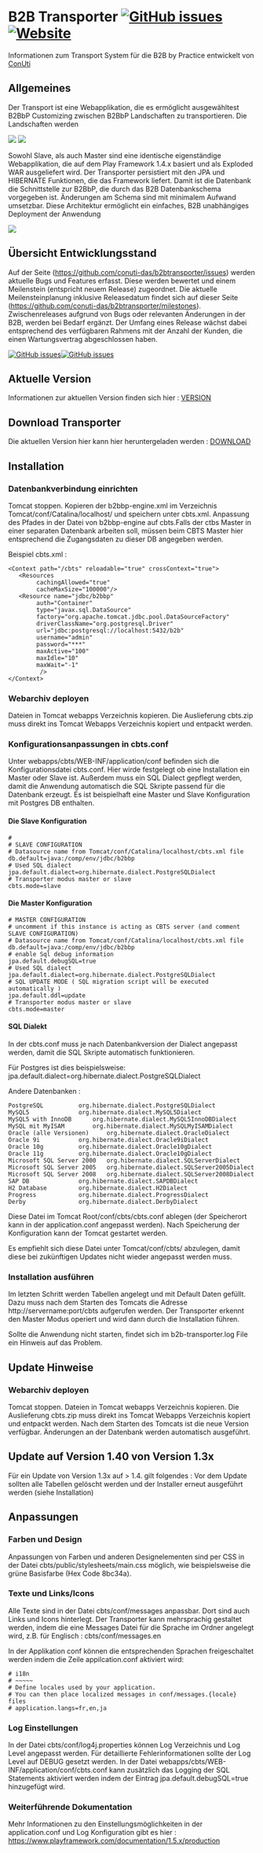 # B2B Transporter [![GitHub issues](https://img.shields.io/github/release/conuti-das/b2btransporter.svg)](https://github.com/conuti-das/b2btransporter/blob/master/VERSION.md)  [![Website](https://img.shields.io/website-up-down-green-red/http/shields.io.svg?label=Download)](https://github.com/conuti-das/b2btransporter/blob/master/DOWNLOAD.md)




Informationen zum Transport System für die B2B by Practice entwickelt von [ConUti](http://conuti.de) 

## Allgemeines 

Der Transport ist eine Webapplikation, die es ermöglicht ausgewähltest B2BbP Customizing zwischen B2BbP Landschaften zu transportieren. Die Landschaften werden 

![](https://github.com/conuti-das/b2btransporter/blob/master/CBTS1.png)
![](https://github.com/conuti-das/b2btransporter/blob/master/CBTS2.png)

Sowohl Slave, als auch Master sind eine identische eigenständige Webapplikation, die auf dem Play Framework 1.4.x basiert und als Exploded WAR ausgeliefert wird. Der Transporter persistiert mit den JPA und HIBERNATE Funktionen, die das Framework liefert. Damit ist die Datenbank die Schnittstelle zur B2BbP, die durch das B2B Datenbankschema vorgegeben ist. Änderungen am Schema sind mit minimalem Aufwand umsetzbar. Diese Architektur ermöglicht ein einfaches, B2B unabhängiges Deployment der Anwendung

![](https://github.com/conuti-das/b2btransporter/blob/master/CBTS3.png)

## Übersicht Entwicklungsstand

Auf der Seite (https://github.com/conuti-das/b2btransporter/issues) werden aktuelle Bugs und Features erfasst. Diese werden bewertet und einem Meilenstein (entspricht neuem Release) zugeordnet. Die aktuelle Meilensteinplanung inklusive Releasedatum findet sich auf dieser Seite (https://github.com/conuti-das/b2btransporter/milestones). 
Zwischenreleases aufgrund von Bugs oder relevanten Änderungen in der B2B, werden bei Bedarf ergänzt.
Der Umfang eines Release wächst dabei entsprechend des verfügbaren Rahmens mit der Anzahl der Kunden, die einen Wartungsvertrag abgeschlossen haben.


[![GitHub issues](https://img.shields.io/github/issues/conuti-das/b2btransporter.svg)](https://github.com/conuti-das/b2btransporter/issues)[![GitHub issues](https://img.shields.io/github/issues-closed/conuti-das/b2btransporter.svg)](https://github.com/conuti-das/b2btransporter/issues)


## Aktuelle Version

Informationen zur aktuellen Version finden sich hier : [VERSION](https://github.com/conuti-das/b2btransporter/blob/master/VERSION.md)


## Download Transporter

Die aktuellen Version hier kann hier heruntergeladen werden : [DOWNLOAD](https://github.com/conuti-das/b2btransporter/blob/master/DOWNLOAD.md)

## Installation

### Datenbankverbindung einrichten

Tomcat stoppen. Kopieren der b2bbp-engine.xml im Verzeichnis Tomcat/conf/Catalina/localhost/ und speichern unter cbts.xml. Anpassung des Pfades in der Datei von b2bbp-engine auf cbts.Falls der ctbs Master in einer separaten Datenbank arbeiten soll, müssen beim CBTS Master hier entsprechend die Zugangsdaten zu dieser DB angegeben werden.

Beispiel cbts.xml : 

```
<Context path="/cbts" reloadable="true" crossContext="true">
   <Resources
        cachingAllowed="true"
        cacheMaxSize="100000"/>
   <Resource name="jdbc/b2bbp"
		auth="Container"
		type="javax.sql.DataSource"
		factory="org.apache.tomcat.jdbc.pool.DataSourceFactory"
		driverClassName="org.postgresql.Driver"
		url="jdbc:postgresql://localhost:5432/b2b"
		username="admin"
		password="***"					 
		maxActive="100" 
		maxIdle="10" 
		maxWait="-1"
		 />
</Context>
```
### Webarchiv deployen

Dateien in Tomcat webapps Verzeichnis kopieren. Die Auslieferung cbts.zip muss direkt ins Tomcat Webapps Verzeichnis kopiert und entpackt werden.

### Konfigurationsanpassungen in cbts.conf

Unter webapps/cbts/WEB-INF/application/conf befinden sich die Konfigurationsdatei cbts.conf. Hier wirde festgelegt ob eine Installation ein Master oder Slave ist. Außerdem muss ein SQL Dialect gepflegt werden, damit die Anwendung automatisch die SQL Skripte passend für die Datenbank erzeugt. Es ist beispielhaft eine Master und Slave Konfiguration mit Postgres DB enthalten. 

#### Die Slave Konfiguration
```
#
# SLAVE CONFIGURATION
# Datasource name from Tomcat/conf/Catalina/localhost/cbts.xml file 
db.default=java:/comp/env/jdbc/b2bbp
# Used SQL dialect
jpa.default.dialect=org.hibernate.dialect.PostgreSQLDialect
# Transporter modus master or slave
cbts.mode=slave
```

#### Die Master Konfiguration
```
# MASTER CONFIGURATION
# uncomment if this instance is acting as CBTS server (and comment SLAVE CONFIGURATION)
# Datasource name from Tomcat/conf/Catalina/localhost/cbts.xml file 
db.default=java:/comp/env/jdbc/b2bbp
# enable Sql debug information
jpa.default.debugSQL=true
# Used SQL dialect
jpa.default.dialect=org.hibernate.dialect.PostgreSQLDialect
# SQL UPDATE MODE ( SQL migration script will be executed automatically ) 
jpa.default.ddl=update
# Transporter modus master or slave
cbts.mode=master
```

#### SQL Dialekt 

In der cbts.conf muss je nach Datenbankversion der Dialect angepasst werden, damit die SQL Skripte automatisch funktionieren.

Für Postgres ist dies beispielsweise:
jpa.default.dialect=org.hibernate.dialect.PostgreSQLDialect

Andere Datenbanken :
```
PostgreSQL			org.hibernate.dialect.PostgreSQLDialect
MySQL5				org.hibernate.dialect.MySQL5Dialect
MySQL5 with InnoDB		org.hibernate.dialect.MySQL5InnoDBDialect
MySQL mit MyISAM		org.hibernate.dialect.MySQLMyISAMDialect
Oracle (alle Versionen)		org.hibernate.dialect.OracleDialect
Oracle 9i			org.hibernate.dialect.Oracle9iDialect
Oracle 10g			org.hibernate.dialect.Oracle10gDialect
Oracle 11g			org.hibernate.dialect.Oracle10gDialect
Microsoft SQL Server 2000	org.hibernate.dialect.SQLServerDialect
Microsoft SQL Server 2005	org.hibernate.dialect.SQLServer2005Dialect
Microsoft SQL Server 2008	org.hibernate.dialect.SQLServer2008Dialect
SAP DB				org.hibernate.dialect.SAPDBDialect
H2 Database			org.hibernate.dialect.H2Dialect
Progress			org.hibernate.dialect.ProgressDialect
Derby				org.hibernate.dialect.DerbyDialect
```


Diese Datei im Tomcat Root/conf/cbts/cbts.conf ablegen (der Speicherort kann in der application.conf angepasst werden). Nach Speicherung der Konfiguration kann der Tomcat gestartet werden. 

Es empfiehlt sich diese Datei unter Tomcat/conf/cbts/ abzulegen, damit diese bei zukünftigen Updates nicht wieder angepasst werden muss.


### Installation ausführen

Im letzten Schritt werden Tabellen angelegt und mit Default Daten gefüllt. Dazu muss nach dem Starten des Tomcats die Adresse http://servername:port/cbts aufgerufen werden. Der Transporter erkennt den Master Modus operiert und wird dann durch die Installation führen.

Sollte die Anwendung nicht starten, findet sich im b2b-transporter.log File ein Hinweis auf das Problem. 


## Update Hinweise

### Webarchiv deployen

Tomcat stoppen. Dateien in Tomcat webapps Verzeichnis kopieren. Die Auslieferung cbts.zip muss direkt ins Tomcat Webapps Verzeichnis kopiert und entpackt werden. Nach dem Starten des Tomcats ist die neue Version verfügbar. Änderungen an der Datenbank werden automatisch ausgeführt.

## Update auf Version 1.40 von Version 1.3x 

Für ein Update von Version 1.3x auf > 1.4. gilt folgendes : Vor dem Update sollten alle Tabellen gelöscht werden und der Installer erneut ausgeführt werden (siehe Installation)


## Anpassungen

### Farben und Design

Anpassungen von Farben und anderen Designelementen sind per CSS in der Datei cbts/public/stylesheets/main.css möglich, wie beispielsweise die grüne Basisfarbe (Hex Code 8bc34a).


### Texte und Links/Icons

Alle Texte sind in der Datei cbts/conf/messages anpassbar. Dort sind auch Links und Icons hinterlegt. 
Der Transporter kann mehrsprachig gestaltet werden, indem die eine Messages Datei für die Sprache im Ordner angelegt wird, z.B. für Englisch : cbts/conf/messages.en

In der Applikation conf können die entsprechenden Sprachen freigeschaltet werden indem die Zeile appilcation.conf aktiviert wird:
```
# i18n
# ~~~~~
# Define locales used by your application.
# You can then place localized messages in conf/messages.{locale} files
# application.langs=fr,en,ja
```

### Log Einstellungen

In der Datei cbts/conf/log4j.properties können Log Verzeichnis und Log Level angepasst werden. Für detaillierte Fehlerinformationen sollte der Log Level auf DEBUG gesetzt werden. 
In der Datei webapps/cbts/WEB-INF/application/conf/cbts.conf kann zusätzlich das Logging der SQL Statements aktiviert werden indem der Eintrag jpa.default.debugSQL=true hinzugefügt wird. 

### Weiterführende Dokumentation

Mehr Informationen zu den Einstellungsmöglichkeiten in der application.conf und Log Konfiguration gibt es hier :
https://www.playframework.com/documentation/1.5.x/production
